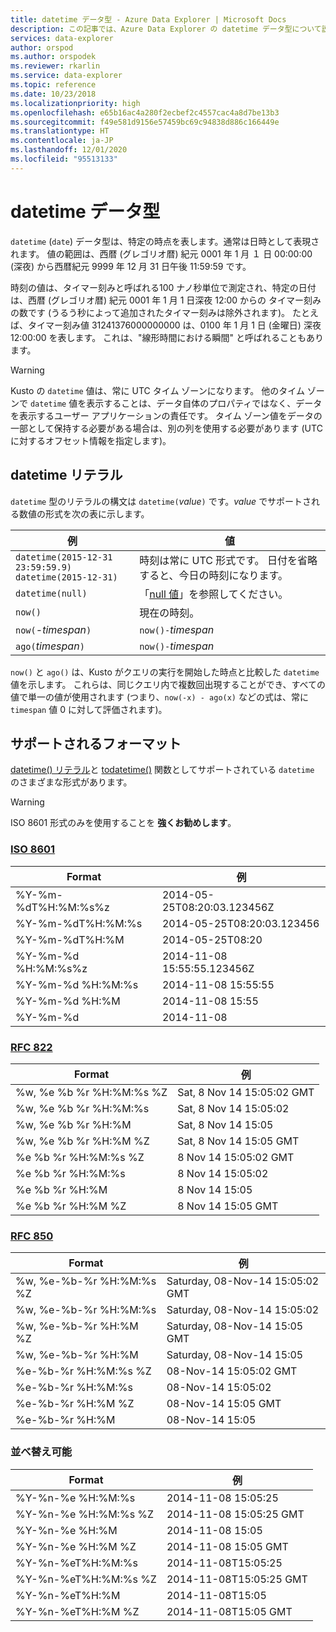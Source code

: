 ```yaml
---
title: datetime データ型 - Azure Data Explorer | Microsoft Docs
description: この記事では、Azure Data Explorer の datetime データ型について説明します。
services: data-explorer
author: orspod
ms.author: orspodek
ms.reviewer: rkarlin
ms.service: data-explorer
ms.topic: reference
ms.date: 10/23/2018
ms.localizationpriority: high
ms.openlocfilehash: e65b16ac4a280f2ecbef2c4557cac4a8d7be13b3
ms.sourcegitcommit: f49e581d9156e57459bc69c94838d886c166449e
ms.translationtype: HT
ms.contentlocale: ja-JP
ms.lasthandoff: 12/01/2020
ms.locfileid: "95513133"
---
```

# <a name="the-datetime-data-type"></a>datetime データ型

`datetime` (`date`) データ型は、特定の時点を表します。通常は日時として表現されます。
値の範囲は、西暦 (グレゴリオ暦) 紀元 0001 年 1 月 １ 日 00:00:00 (深夜) から西暦紀元 9999 年 12 月 31 日午後 11:59:59 です。 

時刻の値は、タイマー刻みと呼ばれる100 ナノ秒単位で測定され、特定の日付は、西暦 (グレゴリオ暦) 紀元 0001 年 1 月 1 日深夜 12:00 からの タイマー刻みの数です (うるう秒によって追加されたタイマー刻みは除外されます)。
たとえば、タイマー刻み値 31241376000000000 は、0100 年 1 月 1 日 (金曜日) 深夜 12:00:00 を表します。
これは、"線形時間における瞬間" と呼ばれることもあります。

> [!WARNING]
> Kusto の `datetime` 値は、常に UTC タイム ゾーンになります。 他のタイム ゾーンで `datetime` 値を表示することは、データ自体のプロパティではなく、データを表示するユーザー アプリケーションの責任です。 タイム ゾーン値をデータの一部として保持する必要がある場合は、別の列を使用する必要があります (UTC に対するオフセット情報を指定します)。

## <a name="datetime-literals"></a>datetime リテラル

`datetime` 型のリテラルの構文は `datetime(`*value*`)` です。*value* でサポートされる数値の形式を次の表に示します。

|例                                                     |値                                                         |
|------------------------------------------------------------|--------------------------------------------------------------|
|`datetime(2015-12-31 23:59:59.9)`<br/>`datetime(2015-12-31)`|時刻は常に UTC 形式です。 日付を省略すると、今日の時刻になります。|
|`datetime(null)`                                            |「[null 値](null-values.md)」を参照してください。                            |
|`now()`                                                     |現在の時刻。                                             |
|`now(`-*timespan*`)`                                        |`now()-`*timespan*                                            |
|`ago(`*timespan*`)`                                         |`now()-`*timespan*                                            |

`now()` と `ago()` は、Kusto がクエリの実行を開始した時点と比較した `datetime` 値を示します。 これらは、同じクエリ内で複数回出現することができ、すべての値で単一の値が使用されます
(つまり、`now(-x) - ago(x)` などの式は、常に `timespan` 値 0 に対して評価されます)。

## <a name="supported-formats"></a>サポートされるフォーマット

[datetime() リテラル](#datetime-literals)と [todatetime()](../todatetimefunction.md) 関数としてサポートされている `datetime` のさまざまな形式があります。

> [!WARNING]
> ISO 8601 形式のみを使用することを **強くお勧めします**。

### <a name="iso-8601"></a>[ISO 8601](https://www.iso.org/iso/home/standards/iso8601.htm)

|Format|例|
|------|-------|
|%Y-%m-%dT%H:%M:%s%z|2014-05-25T08:20:03.123456Z|
|%Y-%m-%dT%H:%M:%s|2014-05-25T08:20:03.123456|
|%Y-%m-%dT%H:%M|2014-05-25T08:20|
|%Y-%m-%d %H:%M:%s%z|2014-11-08 15:55:55.123456Z|
|%Y-%m-%d %H:%M:%s|2014-11-08 15:55:55|
|%Y-%m-%d %H:%M|2014-11-08 15:55|
|%Y-%m-%d|2014-11-08|

### <a name="rfc-822"></a>[RFC 822](https://www.ietf.org/rfc/rfc0822.txt)

|Format|例|
|------|-------|
|%w, %e %b %r %H:%M:%s %Z|Sat, 8 Nov 14 15:05:02 GMT|
|%w, %e %b %r %H:%M:%s|Sat, 8 Nov 14 15:05:02|
|%w, %e %b %r %H:%M|Sat, 8 Nov 14 15:05|
|%w, %e %b %r %H:%M %Z|Sat, 8 Nov 14 15:05 GMT|
|%e %b %r %H:%M:%s %Z|8 Nov 14 15:05:02 GMT|
|%e %b %r %H:%M:%s|8 Nov 14 15:05:02|
|%e %b %r %H:%M|8 Nov 14 15:05|
|%e %b %r %H:%M %Z|8 Nov 14 15:05 GMT|

### <a name="rfc-850"></a>[RFC 850](https://tools.ietf.org/html/rfc850)

|Format|例|
|------|-------|
|%w, %e-%b-%r %H:%M:%s %Z|Saturday, 08-Nov-14 15:05:02 GMT|
|%w, %e-%b-%r %H:%M:%s|Saturday, 08-Nov-14 15:05:02|
|%w, %e-%b-%r %H:%M %Z|Saturday, 08-Nov-14 15:05 GMT|
|%w, %e-%b-%r %H:%M|Saturday, 08-Nov-14 15:05|
|%e-%b-%r %H:%M:%s %Z|08-Nov-14 15:05:02 GMT|
|%e-%b-%r %H:%M:%s|08-Nov-14 15:05:02|
|%e-%b-%r %H:%M %Z|08-Nov-14 15:05 GMT|
|%e-%b-%r %H:%M|08-Nov-14 15:05|


### <a name="sortable"></a>並べ替え可能 

|Format|例|
|------|-------|        
|%Y-%n-%e %H:%M:%s|2014-11-08 15:05:25|
|%Y-%n-%e %H:%M:%s %Z|2014-11-08 15:05:25 GMT|
|%Y-%n-%e %H:%M|2014-11-08 15:05|
|%Y-%n-%e %H:%M %Z|2014-11-08 15:05 GMT|
|%Y-%n-%eT%H:%M:%s|2014-11-08T15:05:25|
|%Y-%n-%eT%H:%M:%s %Z|2014-11-08T15:05:25 GMT|
|%Y-%n-%eT%H:%M|2014-11-08T15:05|
|%Y-%n-%eT%H:%M %Z|2014-11-08T15:05 GMT|
